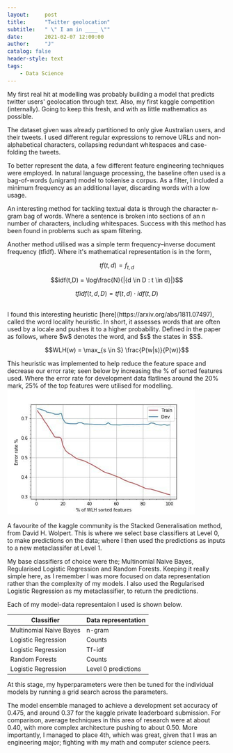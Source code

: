 ```yaml
---
layout:     post
title:      "Twitter geolocation"
subtitle:   " \" I am in ____ \""
date:       2021-02-07 12:00:00
author:     "J"
catalog: false
header-style: text
tags:
    - Data Science
---
```

My first real hit at modelling was probably building a model that predicts twitter users' geolocation through text. Also, my first kaggle competition (internally). Going to keep this fresh, and with as little mathematics as possible.

The dataset given was already partitioned to only give Australian users, and their tweets. I used different regular expressions to remove URLs and non-alphabetical characters, collapsing redundant whitespaces and case-folding the tweets.

To better represent the data, a few different feature engineering techniques were employed. In natural language processing, the baseline often used is a bag-of-words (unigram) model to tokenise a corpus. As a filter, I included a minimum frequency as an additional layer, discarding words with a low usage.

An interesting method for tackling textual data is through the character n-gram bag of words. Where a sentence is broken into sections of an n number of characters, including whitespaces. Success with this method has been found in problems such as spam filtering.

Another method utilised was a simple term frequency–inverse document frequency (tfidf). Where it's mathematical representation is in the form,

$$tf(t,d) = f_{t,d}$$

$$idf(t,D) = \log\frac{N}{|{d \in D : t \in d}|}$$

$$tfidf(t,d,D) = tf(t,d) \cdot idf(t,D)$$

<br/>
I found this interesting heuristic [here](https://arxiv.org/abs/1811.07497), called the word locality heuristic. In short, it assesses words that are often used by a locale and pushes it to a higher probability. Defined in the paper as follows, where $w$ denotes the word, and $s$ the states in $S$.

$$WLH(w) = \max_{s \in S} \frac{P(w|s)}{P(w)}$$

This heuristic was implemented to help reduce the feature space and decrease our error rate; seen below by increasing the % of sorted features used. Where the error rate for development data flatlines around the 20% mark, 25% of the top features were utilised for modelling.
![image info](/img/twitter-geolocation-1.jpg)

A favourite of the kaggle community is the Stacked Generalisation method, from David H. Wolpert. This is where we select base classifiers at Level 0, to make predictions on the data; where I then used the predictions as inputs to a new metaclassifer at Level 1.

My base classifiers of choice were the; Multinomial Naive Bayes, Regularised Logistic Regression and Random Forests. Keeping it really simple here, as I remember I was more focused on data representation rather than the complexity of my models. I also used the Regularised Logistic Regression as my metaclassifier, to return the predictions.

Each of my model-data representaion I used is shown below.

| Classifier  | Data representation  |
| ------------- | ------------- |
| Multinomial Naive Bayes  | n-gram |
| Logistic Regression  | Counts  |
| Logistic Regression  | Tf-idf  |
| Random Forests  | Counts  |
| Logistic Regression   | Level 0 predictions  |


At this stage, my hyperparameters were then be tuned for the individual models by running a grid search across the parameters.

The model ensemble managed to achieve a development set accuracy of 0.475, and around 0.37 for the kaggle private leaderboard submission. For comparison, average techniques in this area of research were at about 0.40, with more complex architecture pushing to about 0.50. More importantly, I managed to place 4th, which was great, given that I was an engineering major; fighting with my math and computer science peers.
